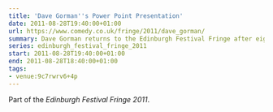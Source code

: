 ```yaml
---
title: 'Dave Gorman''s Power Point Presentation'
date: 2011-08-28T19:40:00+01:00
url: https://www.comedy.co.uk/fringe/2011/dave_gorman/
summary: Dave Gorman returns to the Edinburgh Festival Fringe after eight years with his brand new live show, <cite>Dave Gorman's Powerpoint Presentation</cite>. This time he is part of a double act... with a projector screen. And they'd like to show you their powerpoint presentation.
series: edinburgh_festival_fringe_2011
start: 2011-08-28T19:40:00+01:00
end: 2011-08-28T18:40:00+01:00
tags:
- venue:9c7rwrv6+4p
---
```

Part of the _Edinburgh Festival Fringe 2011_.
